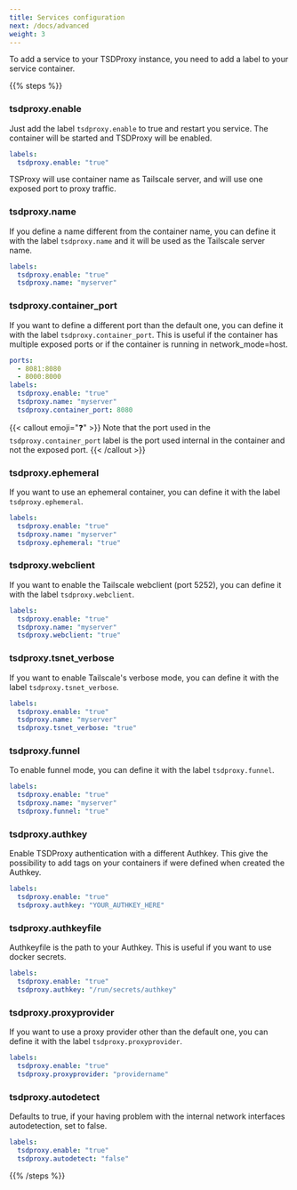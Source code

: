 ```yaml
---
title: Services configuration
next: /docs/advanced
weight: 3
---
```


To add a service to your TSDProxy instance, you need to add a label to your
service container.

{{% steps %}}

### tsdproxy.enable

Just add the label `tsdproxy.enable` to true and restart you service. The
container will be started and TSDProxy will be enabled.

```yaml
labels:
  tsdproxy.enable: "true"
```

TSProxy will use container name as Tailscale server, and will use one exposed
port to proxy traffic.

### tsdproxy.name

If you define a name different from the container name, you can define it with
the label `tsdproxy.name` and it will be used as the Tailscale server name.

```yaml
labels:
  tsdproxy.enable: "true"
  tsdproxy.name: "myserver"
```

### tsdproxy.container_port

If you want to define a different port than the default one, you can define it
with the label `tsdproxy.container_port`.
This is useful if the container has multiple exposed ports or if the container
is running in network_mode=host.

```yaml
ports:
  - 8081:8080
  - 8000:8000
labels:
  tsdproxy.enable: "true"
  tsdproxy.name: "myserver"
  tsdproxy.container_port: 8080
```

{{< callout emoji="❓" >}}
Note that the port used in the `tsdproxy.container_port` label is the port used
internal in the container and not the exposed port.
{{< /callout >}}

### tsdproxy.ephemeral

If you want to use an ephemeral container, you can define it with the label `tsdproxy.ephemeral`.

```yaml
labels:
  tsdproxy.enable: "true"
  tsdproxy.name: "myserver"
  tsdproxy.ephemeral: "true"
```

### tsdproxy.webclient

If you want to enable the Tailscale webclient (port 5252), you can define it
with the label `tsdproxy.webclient`.

```yaml
labels:
  tsdproxy.enable: "true"
  tsdproxy.name: "myserver"
  tsdproxy.webclient: "true"
```

### tsdproxy.tsnet_verbose

If you want to enable Tailscale's verbose mode, you can define it with the label
`tsdproxy.tsnet_verbose`.

```yaml
labels:
  tsdproxy.enable: "true"
  tsdproxy.name: "myserver"
  tsdproxy.tsnet_verbose: "true"
```

### tsdproxy.funnel

To enable funnel mode, you can define it with the label `tsdproxy.funnel`.

```yaml
labels:
  tsdproxy.enable: "true"
  tsdproxy.name: "myserver"
  tsdproxy.funnel: "true"
```

### tsdproxy.authkey

Enable TSDProxy authentication with a different Authkey.
This give the possibility to add tags on your containers if were defined when
created the Authkey.

```yaml
labels:
  tsdproxy.enable: "true"
  tsdproxy.authkey: "YOUR_AUTHKEY_HERE"
```

### tsdproxy.authkeyfile

Authkeyfile is the path to your Authkey. This is useful if you want to use
docker secrets.

```yaml
labels:
  tsdproxy.enable: "true"
  tsdproxy.authkey: "/run/secrets/authkey"
```

### tsdproxy.proxyprovider

If you want to use a proxy provider other than the default one, you can define
it with the label `tsdproxy.proxyprovider`.

```yaml
labels:
  tsdproxy.enable: "true"
  tsdproxy.proxyprovider: "providername"
```

### tsdproxy.autodetect

Defaults to true, if your having problem with the internal network interfaces
autodetection, set to false.

```yaml
labels:
  tsdproxy.enable: "true"
  tsdproxy.autodetect: "false"
```

{{% /steps %}}
